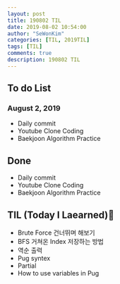 ```yaml
---
layout: post
title: 190802 TIL
date: 2019-08-02 10:54:00
author: "SeWonKim"
categories: [TIL, 2019TIL]
tags: [TIL]
comments: true
description: 190802 TIL
---
```



## To do List 
### August 2, 2019
* Daily commit
* Youtube Clone Coding
* Baekjoon Algorithm Practice



## Done 
* Daily commit
* Youtube Clone Coding
* Baekjoon Algorithm Practice


## TIL (Today I Laearned)🤔
* Brute Force 건너뛰며 해보기
* BFS 거쳐온 Index 저장하는 방법 
* 역순 출력
* Pug syntex
* Partial
* How to use variables in Pug
